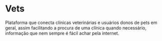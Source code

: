 # Vets

Plataforma que conecta clínicas veterinárias e usuários donos de pets em geral, assim facilitando a procura de uma clínica quando necessário, informação que nem sempre é fácil achar pela internet.
